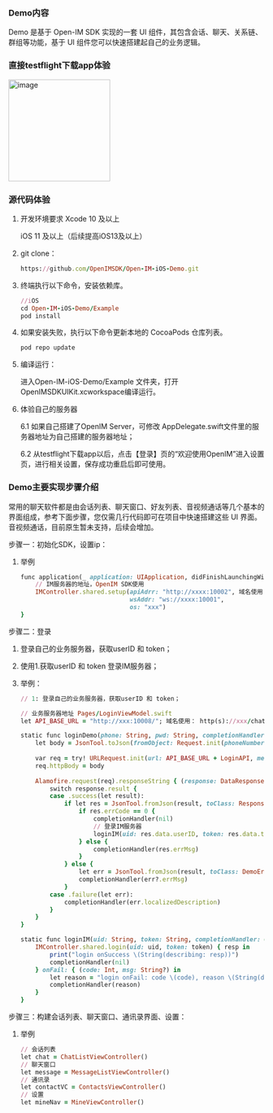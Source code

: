 ### Demo内容
Demo 是基于 Open-IM SDK 实现的一套 UI 组件，其包含会话、聊天、关系链、群组等功能，基于 UI 组件您可以快速搭建起自己的业务逻辑。

### 直接testflight下载app体验

<img src="../../images/ios_native.png" alt="image" style="width: 200px; " />

### 源代码体验

1. 开发环境要求
    Xcode 10 及以上
    
    iOS 11 及以上（后续提高iOS13及以上）

2. git clone：
    ```ruby
    https://github.com/OpenIMSDK/Open-IM-iOS-Demo.git
    ```

3. 终端执行以下命令，安装依赖库。

    ```ruby
    //iOS
    cd Open-IM-iOS-Demo/Example
    pod install
    ```
4. 如果安装失败，执行以下命令更新本地的 CocoaPods 仓库列表。
    ```ruby
    pod repo update
    ```
5. 编译运行：

    进入Open-IM-iOS-Demo/Example 文件夹，打开OpenIMSDKUIKit.xcworkspace编译运行。
    
6. 体验自己的服务器
 
    6.1 如果自己搭建了OpenIM Server，可修改 AppDelegate.swift文件里的服务器地址为自己搭建的服务器地址；

    6.2 从testflight下载app以后，点击【登录】页的“欢迎使用OpenIM”进入设置页，进行相关设置，保存成功重启后即可使用。
    
### Demo主要实现步骤介绍

常用的聊天软件都是由会话列表、聊天窗口、好友列表、音视频通话等几个基本的界面组成，参考下面步骤，您仅需几行代码即可在项目中快速搭建这些 UI 界面。
音视频通话，目前原生暂未支持，后续会增加。
    
步骤一：初始化SDK，设置ip：
1. 举例
    ```ruby
    func application(_ application: UIApplication, didFinishLaunchingWithOptions launchOptions: [UIApplication.LaunchOptionsKey: Any]?) -> Bool {
        // IM服务器的地址，OpenIM SDK使用
        IMController.shared.setup(apiAdrr: "http://xxxx:10002", 域名使用： http(s)://xxxx/api
                                  wsAddr: "ws://xxxx:10001",             ws(s)://xxxx/msg_gateway
                                  os: "xxx")
    }
    ```

步骤二：登录
1. 登录自己的业务服务器，获取userID 和 token；
2. 使用1.获取userID 和 token 登录IM服务器；
3. 举例：
    ```ruby
    // 1: 登录自己的业务服务器，获取userID 和 token；
    
    // 业务服务器地址 Pages/LoginViewModel.swift
    let API_BASE_URL = "http://xxx:10008/"; 域名使用： http(s)://xxx/chat

    static func loginDemo(phone: String, pwd: String, completionHandler: @escaping ((_ errMsg: String?) -> Void)) {
        let body = JsonTool.toJson(fromObject: Request.init(phoneNumber: phone, pwd: pwd)).data(using: .utf8)
        
        var req = try! URLRequest.init(url: API_BASE_URL + LoginAPI, method: .post)
        req.httpBody = body
        
        Alamofire.request(req).responseString { (response: DataResponse<String>) in
            switch response.result {
            case .success(let result):
                if let res = JsonTool.fromJson(result, toClass: Response.self) {
                    if res.errCode == 0 {
                        completionHandler(nil)
                        // 登录IM服务器
                        loginIM(uid: res.data.userID, token: res.data.token, completionHandler: completionHandler)
                    } else {
                        completionHandler(res.errMsg)
                    }
                } else {
                    let err = JsonTool.fromJson(result, toClass: DemoError.self)
                    completionHandler(err?.errMsg)
                }
            case .failure(let err):
                completionHandler(err.localizedDescription)
            }
        }
    }
    ```
        
    ```ruby
    static func loginIM(uid: String, token: String, completionHandler: @escaping ((_ errMsg: String?) -> Void)) {
        IMController.shared.login(uid: uid, token: token) { resp in
            print("login onSuccess \(String(describing: resp))")
            completionHandler(nil)
        } onFail: { (code: Int, msg: String?) in
            let reason = "login onFail: code \(code), reason \(String(describing: msg))"
            completionHandler(reason)
        }
    }
    ```
    
步骤三：构建会话列表、聊天窗口、通讯录界面、设置：
1. 举例
    ```ruby
    // 会话列表
    let chat = ChatListViewController()
    // 聊天窗口
    let message = MessageListViewController()
    // 通讯录
    let contactVC = ContactsViewController()
    // 设置
    let mineNav = MineViewController()        
    ```

